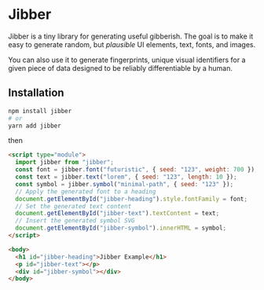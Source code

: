 # Jibber

Jibber is a tiny library for generating useful gibberish. The goal is to make it easy to generate random, but _plausible_ UI elements, text, fonts, and images.

You can also use it to generate fingerprints, unique visual identifiers for a given piece of data designed to be reliably differentiable by a human.

## Installation

```bash
npm install jibber
# or
yarn add jibber
```

then

```html
<script type="module">
  import jibber from "jibber";
  const font = jibber.font("futuristic", { seed: "123", weight: 700 });
  const text = jibber.text("lorem", { seed: "123", length: 10 });
  const symbol = jibber.symbol("minimal-path", { seed: "123" });
  // Apply the generated font to a heading
  document.getElementById("jibber-heading").style.fontFamily = font;
  // Set the generated text content
  document.getElementById("jibber-text").textContent = text;
  // Insert the generated symbol SVG
  document.getElementById("jibber-symbol").innerHTML = symbol;
</script>

<body>
  <h1 id="jibber-heading">Jibber Example</h1>
  <p id="jibber-text"></p>
  <div id="jibber-symbol"></div>
</body>
```
